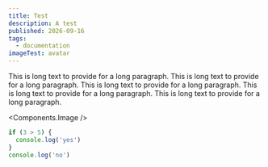 ```yaml
---
title: Test
description: A test
published: 2026-09-16
tags:
  - documentation
imageTest: avatar
---
```


<script lang="ts">
	import CopyButton from "$lib/components/CopyButton.svelte"
</script>

<CopyButton textToCopy="test" />

This is long text to provide for a long paragraph.
This is long text to provide for a long paragraph.
This is long text to provide for a long paragraph.
This is long text to provide for a long paragraph.
This is long text to provide for a long paragraph.

<Components.Image />

```javascript
if (3 > 5) {
  console.log('yes')
}
console.log('no')
```
